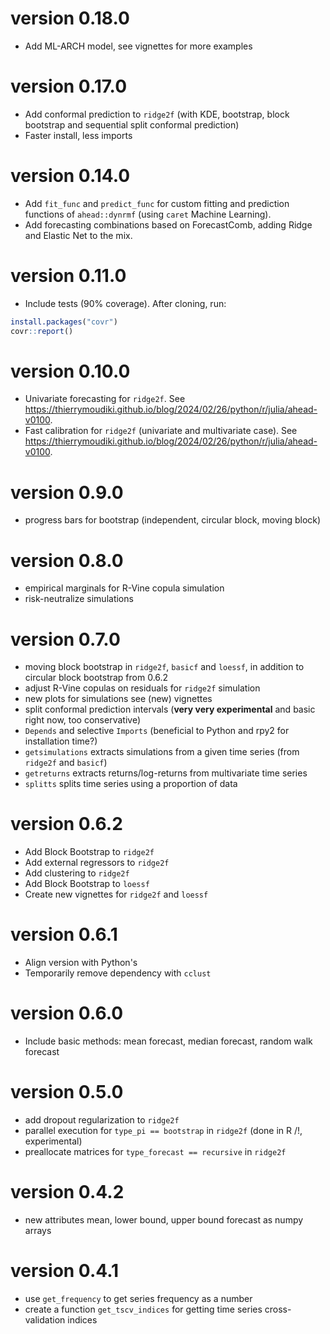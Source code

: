 # version 0.18.0

- Add ML-ARCH model, see vignettes for more examples

# version 0.17.0

- Add conformal prediction to `ridge2f` (with KDE, bootstrap, block bootstrap and sequential split conformal prediction)
- Faster install, less imports 

# version 0.14.0

- Add `fit_func` and `predict_func` for custom fitting and prediction functions of `ahead::dynrmf` (using `caret` Machine Learning).
- Add forecasting combinations based on ForecastComb, adding Ridge and Elastic Net to the mix.

# version 0.11.0

- Include tests (90% coverage). After cloning, run: 

```R
install.packages("covr")
covr::report()
```

# version 0.10.0

- Univariate forecasting for `ridge2f`. 
See https://thierrymoudiki.github.io/blog/2024/02/26/python/r/julia/ahead-v0100.
- Fast calibration for `ridge2f` (univariate and multivariate case). 
See https://thierrymoudiki.github.io/blog/2024/02/26/python/r/julia/ahead-v0100.

# version 0.9.0

- progress bars for bootstrap (independent, circular block, moving block)

# version 0.8.0

- empirical marginals for R-Vine copula simulation 
- risk-neutralize simulations

# version 0.7.0

- moving block bootstrap in `ridge2f`, `basicf` and `loessf`, in addition to circular block bootstrap from 0.6.2
- adjust R-Vine copulas on residuals for `ridge2f` simulation
- new plots for simulations see (new) vignettes
- split conformal prediction intervals (**very very experimental** and basic right now, too conservative)
- `Depends` and selective `Imports` (beneficial to Python and rpy2 for installation time?)
- `getsimulations` extracts simulations from a given time series (from `ridge2f` and `basicf`)
- `getreturns` extracts returns/log-returns from multivariate time series
- `splitts` splits time series using a proportion of data

# version 0.6.2

- Add Block Bootstrap to `ridge2f`
- Add external regressors to `ridge2f`
- Add clustering to `ridge2f`
- Add Block Bootstrap to `loessf`
- Create new vignettes for `ridge2f` and `loessf`

# version 0.6.1

- Align version with Python's 
- Temporarily remove dependency with `cclust`

# version 0.6.0

- Include basic methods: mean forecast, median forecast, random walk forecast

# version 0.5.0

- add dropout regularization to `ridge2f`
- parallel execution for `type_pi == bootstrap` in `ridge2f` (done in R /!\, experimental)
- preallocate matrices for `type_forecast == recursive` in `ridge2f`


# version 0.4.2

- new attributes mean, lower bound, upper bound forecast as numpy arrays


# version 0.4.1

- use `get_frequency` to get series frequency as a number
- create a function `get_tscv_indices` for getting time series cross-validation indices
